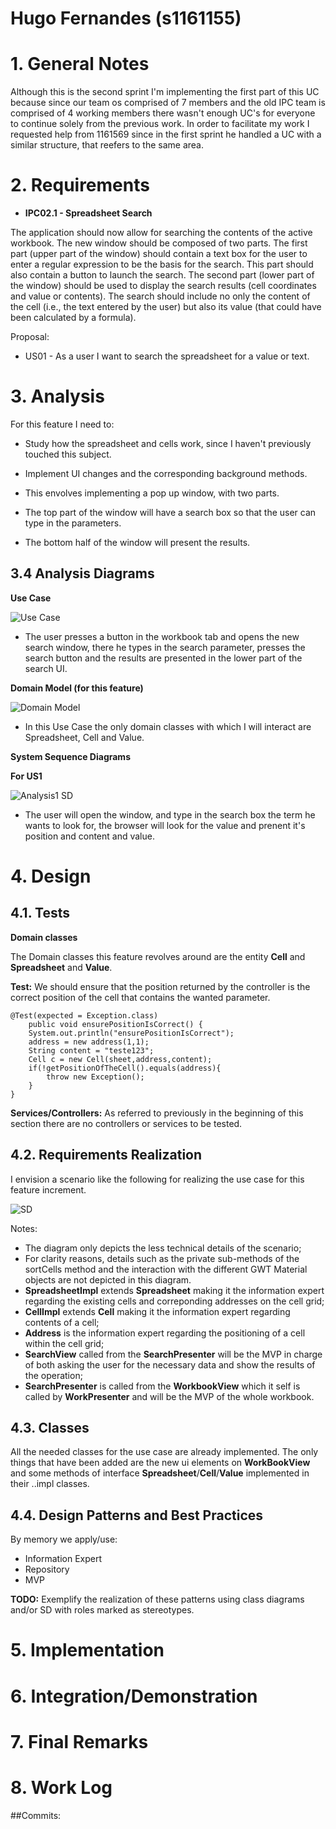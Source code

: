 **Hugo Fernandes** (s1161155)
===============================

# 1. General Notes
 Although this is the second sprint I'm implementing the first part of this UC because since our team os comprised of 7 members and the old IPC team is comprised of 4 working members there wasn't enough UC's for everyone to continue solely from the previous work. In order to facilitate my work I requested help from 1161569 since in the first sprint he handled a UC with a similar structure, that reefers to the same area.
# 2. Requirements
   
   - **IPC02.1 - Spreadsheet Search**
   
   The application should now allow for searching the contents of the active workbook. The new window should be composed of two parts. The first part (upper part of the window) should contain a text box for the user to enter a regular expression to be the basis for the search. This part should also contain a button to launch the search. The second part (lower part of the window) should be used to display the search results (cell coordinates and value or contents). The search should include no only the content of the cell (i.e., the text entered by the user) but also its value (that could have been calculated by a formula). 

   Proposal:
   
   - US01 - As a user I want to search the spreadsheet for a value or text.
   
# 3. Analysis

For this feature I need to:  

- Study how the spreadsheet and cells work, since I haven't previously touched this subject.

- Implement UI changes and the corresponding background methods. 

- This envolves implementing a pop up window, with two parts.

- The top part of the window will have a search box so that the user can type in the parameters.

- The bottom half of the window will present the results.

## 3.4 Analysis Diagrams

**Use Case**

![Use Case](US.png)

 - The user presses a button in the workbook tab and opens the new search window, there he types in the search parameter, presses the search button and the results are presented in the lower part of the search UI.

**Domain Model (for this feature)**

![Domain Model](DM.png)

- In this Use Case the only domain classes with which I will interact are Spreadsheet, Cell and Value.

**System Sequence Diagrams**

**For US1**

![Analysis1 SD](Analysis1.png)

- The user will open the window, and type in the search box the term he wants to look for, the browser will look for the value and prenent it's position and content and value. 

# 4. Design

## 4.1. Tests

**Domain classes**

The Domain classes this feature revolves around are the entity **Cell** and **Spreadsheet** and **Value**. 
 
**Test:** We should ensure that the position returned by the controller is the correct position of the cell that contains the wanted parameter.  

	@Test(expected = Exception.class)
		public void ensurePositionIsCorrect() {
		System.out.println("ensurePositionIsCorrect");
		address = new address(1,1);
		String content = "teste123"; 
		Cell c = new Cell(sheet,address,content);
		if(!getPositionOfTheCell().equals(address){
		    throw new Exception();
		}
	}


**Services/Controllers:** As referred to previously in the beginning of this section there are no controllers or services to be tested.



## 4.2. Requirements Realization

I envision a scenario like the following for realizing the use case for this feature increment.


![SD](design1.png)

Notes:  
- The diagram only depicts the less technical details of the scenario;  
- For clarity reasons, details such as the private sub-methods of the sortCells method and the interaction with the different GWT Material objects are not depicted in this diagram.   
- **SpreadsheetImpl** extends **Spreadsheet** making it the information expert regarding the existing cells and correponding addresses on the cell grid;  
- **CellImpl** extends **Cell** making it the information expert regarding contents of a cell;
- **Address** is the information expert regarding the positioning of a cell within the cell grid;  
- **SearchView** called from the **SearchPresenter** will be the MVP in charge of both asking the user for the necessary data and show the results of the operation;
- **SearchPresenter** is called from the **WorkbookView** which it self is called by **WorkPresenter**  and will be the MVP of the whole workbook.

## 4.3. Classes

All the needed classes for the use case are already implemented. The only things that have been added are the new ui elements on **WorkBookView** and some methods of interface **Spreadsheet**/**Cell**/**Value** implemented in their ..impl classes.


## 4.4. Design Patterns and Best Practices

By memory we apply/use:  
- Information Expert
- Repository  
- MVP  

**TODO:** Exemplify the realization of these patterns using class diagrams and/or SD with roles marked as stereotypes. 


# 5. Implementation
# 6. Integration/Demonstration
# 7. Final Remarks
# 8. Work Log
##Commits: